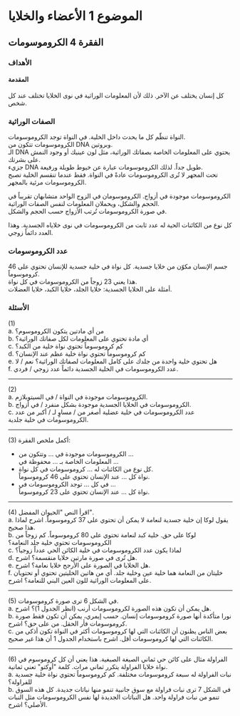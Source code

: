 # الموضوع 1 الأعضاء والخلايا

## الفقرة 4 الكروموسومات

### الأهداف

#### المقدمة

كل إنسان يختلف عن الآخر. ذلك لأن المعلومات الوراثية في نوى الخلايا تختلف عند كل شخص.  

### الصفات الوراثية  

النواة تنظّم كل ما يحدث داخل الخلية. في النواة توجد الكروموسومات.  
الكروموسومات تتكون من DNA وبروتين.  
الـ DNA يحتوي على المعلومات الخاصة بصفاتك الوراثية، مثل لون عينيك أو وجود النمش على بشرتك.  
جزيء DNA طويل جداً. لذلك الكروموسومات عبارة عن خيوط طويلة ورفيعة.  
تحت المجهر لا تُرى الكروموسومات عادةً في النواة. فقط عندما تنقسم الخلية تصبح الكروموسومات مرئية بالمجهر.  

الكروموسومات موجودة في أزواج. الكروموسومان في الزوج الواحد متشابهان تقريباً في الحجم والشكل، ويحملان المعلومات لنفس الصفات الوراثية.  
في صورة الكروموسومات تُرتب الأزواج حسب الحجم والشكل.  

كل نوع من الكائنات الحية له عدد ثابت من الكروموسومات في نوى خلاياه الجسدية. وهذا العدد دائماً زوجي.  

### عدد الكروموسومات  

جسم الإنسان مكوّن من خلايا جسدية. كل نواة في خلية جسدية للإنسان تحتوي على 46 كروموسوماً.  
هذا يعني 23 زوجاً من الكروموسومات في كل نواة.  
أمثلة على الخلايا الجسدية: خلايا الجلد، خلايا الكبد، خلايا العضلات.  

### الأسئلة  

(1)  
a. من أي مادتين يتكون الكروموسوم؟  
b. أي مادة تحتوي على المعلومات لكل صفاتك الوراثية؟  
c. كم كروموسوماً تحتوي نواة خلية من الكبد؟  
d. كم كروموسوماً تحتوي نواة خلية عظم عند الإنسان؟  
e. هل تحتوي خلية واحدة من جلدك على كامل المعلومات لصفاتك الوراثية؟ نعم / لا  
f. عدد الكروموسومات في الخلية الجسدية دائماً عدد زوجي / فردي.  

---

(2)  
a. الكروموسومات موجودة في النواة / في السيتوبلازم.  
b. الكروموسومات في الخلايا الجسدية موجودة بشكل منفرد / في أزواج.  
c. عدد الكروموسومات في خلية عضلية أصغر من / مساوٍ لـ / أكبر من عدد الكروموسومات في خلية جلدية.  

---

(3) أكمل ملخص الفقرة:  
- الكروموسومات موجودة في ... وتتكون من ...  
المعلومات الخاصة بـ ... محفوظة في ...  
- كل نوع من الكائنات له ... كروموسومات في كل نواة.  
نواة كل ... عند الإنسان تحتوي على 46 كروموسوماً.  
- في كل ... توجد الكروموسومات في ...  
نواة كل ... عند الإنسان تحتوي على 23 كروموسوماً.  

---

(4) اقرأ النص "الحيوان المفضل".  
a. يقول لوكا إن خلية جسدية لنعامة لا يمكن أن تحتوي على 37 كروموسوماً. اشرح لماذا هذا صحيح.  
b. لوكا على حق. خلية كبد لنعامة تحتوي على 80 كروموسوماً. كم زوجاً من الكروموسومات تحتوي خلية جلد النعامة؟  
c. لماذا يكون عدد الكروموسومات في خلية الكائن الحي عدداً زوجياً؟  
d. هل تُرى في صورة مارتين خلايا منقسمة؟ اشرح.  
e. هل الخلايا في الصورة على الأرجح خلايا نعامة؟ اشرح.  
f. خليتان من النعامة هما خلية عين وخلية جلد. أي من هاتين الخليتين تحتوي أو تحتويان على المعلومات الوراثية للون العين البني للنعامة؟ اشرح.  

---

(5) في الشكل 6 ترى صورة كروموسومات.  
a. هل يمكن أن تكون هذه الصورة لكروموسومات أرنب (انظر الجدول 1)؟ اشرح.  
b. نورا متأكدة أنها صورة كروموسومات إنسان. حسب إيمري، يمكن أن تكون فقط صورة كروموسومات فأر الحقل. من على حق؟ اشرح.  
c. بعض الناس يظنون أن الكائنات التي لها كروموسومات أكثر في النواة تكون أذكى من الكائنات التي لها كروموسومات أقل. اشرح باستخدام الجدول 1 أن هذا غير صحيح.  

---

(6) الفراولة مثال على كائن حي ثماني الصيغة الصبغية. هذا يعني أن كل كروموسوم في نواة خلايا الفراولة يتكرر ثماني مرات. كلمة "أوكتو" تعني ثمانية.  
a. نبات الفراولة له سبعة كروموسومات مختلفة. كم كروموسوماً تحتوي نواة خلية جسدية للفراولة؟  
b. في الشكل 7 ترى نبات فراولة مع سوق جانبية تنمو منها نباتات جديدة. كل هذه السوق تنمو من نبات فراولة واحد. هل النباتات الجديدة لها نفس الكروموسومات مثل النبات الأصلي؟ اشرح.  